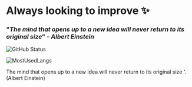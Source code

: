 # Always looking to improve ✨

### "_The mind that opens up to a new idea will never return to its original size_" - _Albert Einstein_

![GitHub Status](https://github-readme-stats.vercel.app/api?username=danielusi&count_private=true&theme=nightowl&show_icons=true)

![MostUsedLangs](https://github-readme-stats.vercel.app/api/top-langs/?username=danielusi&theme=nightowl&layout=compact&langs_count=8)

The mind that opens up to a new idea will never return to its original size '. (Albert Einstein)
